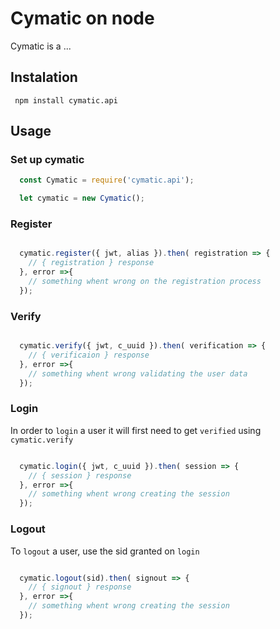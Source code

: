 # Cymatic on node

Cymatic is a ...

## Instalation

     npm install cymatic.api

## Usage

### Set up cymatic

```javascript
  const Cymatic = require('cymatic.api');

  let cymatic = new Cymatic();
```

### Register

```javascript

  cymatic.register({ jwt, alias }).then( registration => {
    // { registration } response
  }, error =>{
    // something whent wrong on the registration process
  });

```

### Verify

```javascript

  cymatic.verify({ jwt, c_uuid }).then( verification => {
    // { verificaion } response
  }, error =>{
    // something whent wrong validating the user data
  });

```

### Login

In order to `login` a user it will first need to get `verified` using `cymatic.verify`

```javascript

  cymatic.login({ jwt, c_uuid }).then( session => {
    // { session } response
  }, error =>{
    // something whent wrong creating the session
  });

```

### Logout

To `logout` a user, use the sid granted on `login`

```javascript

  cymatic.logout(sid).then( signout => {
    // { signout } response
  }, error =>{
    // something whent wrong creating the session
  });

```
